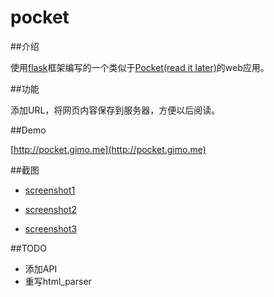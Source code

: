 pocket
======

##介绍

使用[flask](http://flask.pocoo.org/)框架编写的一个类似于[Pocket(read it later)](http://getpocket.com)的web应用。

##功能

添加URL，将网页内容保存到服务器，方便以后阅读。

##Demo

[http://pocket.gimo.me](http://pocket.gimo.me)

##截图

- [screenshot1](http://ww1.sinaimg.cn/large/4b31c31egw1ei6jll3v7bj20lo0gxdhw.jpg)

- [screenshot2](http://ww1.sinaimg.cn/large/4b31c31egw1ei6jm8o5ahj20k00zk0ut.jpg)

- [screenshot3](http://ww1.sinaimg.cn/large/4b31c31egw1ei6jmggeucj20k00zk0wy.jpg)

##TODO

- 添加API
- 重写html_parser
